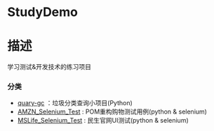 # StudyDemo

# 描述
学习测试&开发技术的练习项目

### 分类
* [quary-gc](//github.com/felixzfq/StudyDemo/tree/quary-gc)
：垃圾分类查询小项目(Python)
* [AMZN_Selenium_Test](//github.com/felixzfq/StudyDemo/tree/AMZN_Selenium_Test)
: POM重构购物测试用例(python & selenium)
* [MSLife_Selenium_Test](//github.com/felixzfq/StudyDemo/tree/MSLife_Selenium_Test)
: 民生官网UI测试(python & selenium)